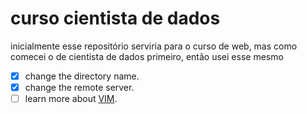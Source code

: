 # curso cientista de dados
inicialmente esse repositório serviria para o curso de web, mas como comecei o de cientista de dados primeiro, então usei esse mesmo
- [x] change the directory name.
- [x] change the remote server. 
- [ ] learn more about [VIM](https://medium.com/tableless/comandos-básicos-do-vim-para-ninguém-ficar-preso-no-servidor-93f0d21d5508).